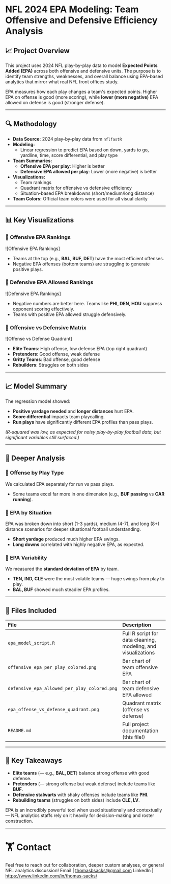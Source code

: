# NFL 2024 EPA Modeling: Team Offensive and Defensive Efficiency Analysis

## 📈 Project Overview
This project uses 2024 NFL play-by-play data to model **Expected Points Added (EPA)** across both offensive and defensive units. The purpose is to identify team strengths, weaknesses, and overall balance using EPA-based analytics that mirror what real NFL front offices study.

EPA measures how each play changes a team's expected points. Higher EPA on offense is good (more scoring), while **lower (more negative)** EPA allowed on defense is good (stronger defense).

---

## 🔍 Methodology
- **Data Source:** 2024 play-by-play data from `nflfastR`
- **Modeling:**
  - Linear regression to predict EPA based on down, yards to go, yardline, time, score differential, and play type
- **Team Summaries:**
  - **Offensive EPA per play**: Higher is better
  - **Defensive EPA allowed per play**: Lower (more negative) is better
- **Visualizations:**
  - Team rankings
  - Quadrant matrix for offensive vs defensive efficiency
  - Situation-based EPA breakdowns (short/medium/long distance)
- **Team Colors:** Official team colors were used for all visual clarity

---

## 📊 Key Visualizations

### 🏈 Offensive EPA Rankings
![Offensive EPA Rankings]
- Teams at the top (e.g., **BAL, BUF, DET**) have the most efficient offenses.
- Negative EPA offenses (bottom teams) are struggling to generate positive plays.

### 💪 Defensive EPA Allowed Rankings
![Defensive EPA Rankings]
- Negative numbers are better here. Teams like **PHI, DEN, HOU** suppress opponent scoring effectively.
- Teams with positive EPA allowed struggle defensively.

### 🔹 Offensive vs Defensive Matrix
![Offense vs Defense Quadrant]
- **Elite Teams**: High offense, low defense EPA (top right quadrant)
- **Pretenders**: Good offense, weak defense
- **Gritty Teams**: Bad offense, good defense
- **Rebuilders**: Struggles on both sides

---

## 📈 Model Summary
The regression model showed:
- **Positive yardage needed** and **longer distances** hurt EPA.
- **Score differential** impacts team playcalling.
- **Run plays** have significantly different EPA profiles than pass plays.

*(R-squared was low, as expected for noisy play-by-play football data, but significant variables still surfaced.)*

---

## 🔢 Deeper Analysis

### 🔹 Offense by Play Type
We calculated EPA separately for run vs pass plays.
- Some teams excel far more in one dimension (e.g., **BUF passing** vs **CAR running**).

### 🔹 EPA by Situation
EPA was broken down into short (1-3 yards), medium (4-7), and long (8+) distance scenarios for deeper situational football understanding.
- **Short yardage** produced much higher EPA swings.
- **Long downs** correlated with highly negative EPA, as expected.

### 🔹 EPA Variability
We measured the **standard deviation of EPA** by team.
- **TEN, IND, CLE** were the most volatile teams — huge swings from play to play.
- **BAL, BUF** showed much steadier EPA profiles.

---

## 🔖 Files Included
| File | Description |
|:---|:---|
| `epa_model_script.R` | Full R script for data cleaning, modeling, and visualizations |
| `offensive_epa_per_play_colored.png` | Bar chart of team offensive EPA |
| `defensive_epa_allowed_per_play_colored.png` | Bar chart of team defensive EPA allowed |
| `epa_offense_vs_defense_quadrant.png` | Quadrant matrix (offense vs defense) |
| `README.md` | Full project documentation (this file!) |

---

## 💬 Key Takeaways
- **Elite teams** (— e.g., **BAL, DET**) balance strong offense with good defense.
- **Pretenders** (— strong offense but weak defense) include teams like **BUF**.
- **Defensive stalwarts** with shaky offenses include teams like **PHI**.
- **Rebuilding teams** (struggles on both sides) include **CLE, LV**.

EPA is an incredibly powerful tool when used situationally and contextually — NFL analytics staffs rely on it heavily for decision-making and roster construction.

---

# 🏋️ Contact
Feel free to reach out for collaboration, deeper custom analyses, or general NFL analytics discussion!
Email | thomasbsacks@gmail.com
LinkedIn | https://www.linkedin.com/in/thomas-sacks/

